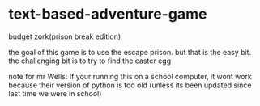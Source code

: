# text-based-adventure-game
budget zork(prison break edition)


the goal of this game is to use the escape prison. but that is the easy bit. the challenging bit is to try to find the easter egg 

note for mr Wells: If your running this on a school computer, it wont work because their version of python is too old (unless its been updated since last time we were in school)
